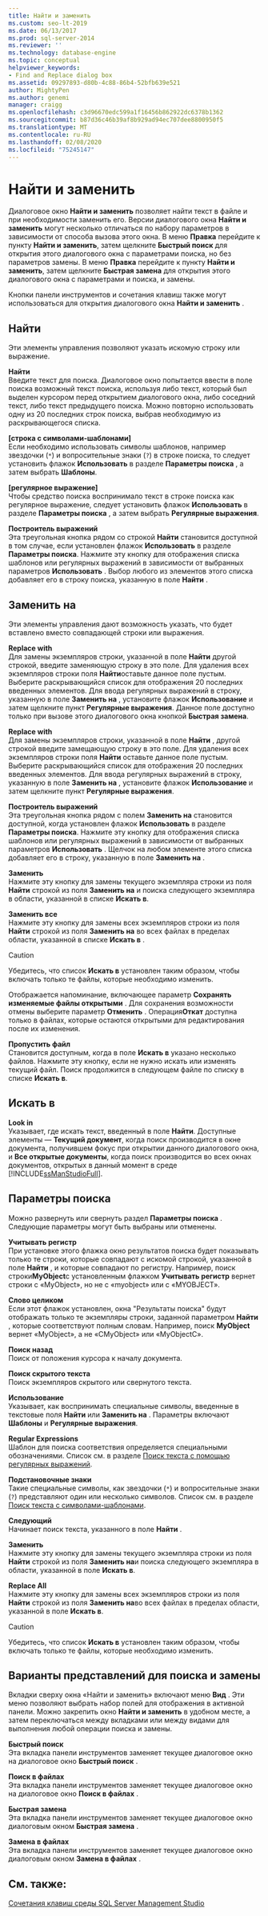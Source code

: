 ```yaml
---
title: Найти и заменить
ms.custom: seo-lt-2019
ms.date: 06/13/2017
ms.prod: sql-server-2014
ms.reviewer: ''
ms.technology: database-engine
ms.topic: conceptual
helpviewer_keywords:
- Find and Replace dialog box
ms.assetid: 09297893-d80b-4c88-86b4-52bfb639e521
author: MightyPen
ms.author: genemi
manager: craigg
ms.openlocfilehash: c3d96670edc599a1f16456b862922dc6378b1362
ms.sourcegitcommit: b87d36c46b39af8b929ad94ec707dee8800950f5
ms.translationtype: MT
ms.contentlocale: ru-RU
ms.lasthandoff: 02/08/2020
ms.locfileid: "75245147"
---
```

# <a name="find-and-replace"></a>Найти и заменить
  Диалоговое окно **Найти и заменить** позволяет найти текст в файле и при необходимости заменить его. Версии диалогового окна **Найти и заменить** могут несколько отличаться по набору параметров в зависимости от способа вызова этого окна. В меню **Правка** перейдите к пункту **Найти и заменить**, затем щелкните **Быстрый поиск** для открытия этого диалогового окна с параметрами поиска, но без параметров замены. В меню **Правка** перейдите к пункту **Найти и заменить**, затем щелкните **Быстрая замена** для открытия этого диалогового окна с параметрами и поиска, и замены.  
  
 Кнопки панели инструментов и сочетания клавиш также могут использоваться для открытия диалогового окна **Найти и заменить** .  
  
## <a name="find-what"></a>Найти  
 Эти элементы управления позволяют указать искомую строку или выражение.  
  
 **Найти**  
 Введите текст для поиска. Диалоговое окно попытается ввести в поле поиска возможный текст поиска, используя либо текст, который был выделен курсором перед открытием диалогового окна, либо соседний текст, либо текст предыдущего поиска. Можно повторно использовать одну из 20 последних строк поиска, выбрав необходимую из раскрывающегося списка.  
  
 **[строка с символами-шаблонами]**  
 Если необходимо использовать символы шаблонов, например звездочки (`*`) и вопросительные знаки (`?`) в строке поиска, то следует установить флажок **Использовать** в разделе **Параметры поиска** , а затем выбрать **Шаблоны**.  
  
 **[регулярное выражение]**  
 Чтобы средство поиска воспринимало текст в строке поиска как регулярное выражение, следует установить флажок **Использовать** в разделе **Параметры поиска** , а затем выбрать **Регулярные выражения**.  
  
 **Построитель выражений**  
 Эта треугольная кнопка рядом со строкой **Найти** становится доступной в том случае, если установлен флажок **Использовать** в разделе **Параметры поиска**. Нажмите эту кнопку для отображения списка шаблонов или регулярных выражений в зависимости от выбранных параметров **Использовать** . Выбор любого из элементов этого списка добавляет его в строку поиска, указанную в поле **Найти** .  
  
## <a name="replace-with"></a>Заменить на  
 Эти элементы управления дают возможность указать, что будет вставлено вместо совпадающей строки или выражения.  
  
 **Replace with**  
 Для замены экземпляров строки, указанной в поле **Найти** другой строкой, введите заменяющую строку в это поле. Для удаления всех экземпляров строки поля **Найти**оставьте данное поле пустым. Выберите раскрывающийся список для отображения 20 последних введенных элементов. Для ввода регулярных выражений в строку, указанную в поле **Заменить на** , установите флажок **Использование** и затем щелкните пункт **Регулярные выражения**. Данное поле доступно только при вызове этого диалогового окна кнопкой **Быстрая замена**.  
  
 **Replace with**  
 Для замены экземпляров строки, указанной в поле **Найти** , другой строкой введите замещающую строку в это поле. Для удаления всех экземпляров строки поля **Найти** оставьте данное поле пустым. Выберите раскрывающийся список для отображения 20 последних введенных элементов. Для ввода регулярных выражений в строку, указанную в поле **Заменить на** , установите флажок **Использование** и затем щелкните пункт **Регулярные выражения**.  
  
 **Построитель выражений**  
 Эта треугольная кнопка рядом с полем **Заменить на** становится доступной, когда установлен флажок **Использовать** в разделе **Параметры поиска**. Нажмите эту кнопку для отображения списка шаблонов или регулярных выражений в зависимости от выбранных параметров **Использовать** . Щелчок на любом элементе этого списка добавляет его в строку, указанную в поле **Заменить на** .  
  
 **Заменить**  
 Нажмите эту кнопку для замены текущего экземпляра строки из поля **Найти** строкой из поля **Заменить на** и поиска следующего экземпляра в области, указанной в списке **Искать в**.  
  
 **Заменить все**  
 Нажмите эту кнопку для замены всех экземпляров строки из поля **Найти** строкой из поля **Заменить на** во всех файлах в пределах области, указанной в списке **Искать в** .  
  
> [!CAUTION]  
>  Убедитесь, что список **Искать в** установлен таким образом, чтобы включать только те файлы, которые необходимо изменить.  
  
 Отображается напоминание, включающее параметр **Сохранять изменяемые файлы открытыми** . Для сохранения возможности отмены выберите параметр **Отменить** . Операция**Откат** доступна только в файлах, которые остаются открытыми для редактирования после их изменения.  
  
 **Пропустить файл**  
 Становится доступным, когда в поле **Искать в** указано несколько файлов. Нажмите эту кнопку, если не нужно искать или изменять текущий файл. Поиск продолжится в следующем файле по списку в списке **Искать в**.  
  
## <a name="look-in"></a>Искать в  
 **Look in**  
 Указывает, где искать текст, введенный в поле **Найти**. Доступные элементы — **Текущий документ**, когда поиск производится в окне документа, получившем фокус при открытии данного диалогового окна, и **Все открытые документы**, когда поиск производится во всех окнах документов, открытых в данный момент в среде [!INCLUDE[ssManStudioFull](../../includes/ssmanstudiofull-md.md)].  
  
## <a name="find-options"></a>Параметры поиска  
 Можно развернуть или свернуть раздел **Параметры поиска** . Следующие параметры могут быть выбраны или отменены.  
  
 **Учитывать регистр**  
 При установке этого флажка окно результатов поиска будет показывать только те строки, которые совпадают с искомой строкой, указанной в поле **Найти** , и которые совпадают по регистру. Например, поиск строки**MyObject**с установленным флажком **Учитывать регистр** вернет строки с «MyObject», но не с «myobject» или с «MYOBJECT».  
  
 **Слово целиком**  
 Если этот флажок установлен, окна "Результаты поиска" будут отображать только те экземпляры строки, заданной параметром **Найти** , которые соответствуют полным словам. Например, поиск **MyObject** вернет «MyObject», а не «CMyObject» или «MyObjectC».  
  
 **Поиск назад**  
 Поиск от положения курсора к началу документа.  
  
 **Поиск скрытого текста**  
 Поиск экземпляров скрытого или свернутого текста.  
  
 **Использование**  
 Указывает, как воспринимать специальные символы, введенные в текстовые поля **Найти** или **Заменить на** . Параметры включают **Шаблоны** и **Регулярные выражения**.  
  
 **Regular Expressions**  
 Шаблон для поиска соответствия определяется специальными обозначениями. Список см. в разделе [Поиск текста с помощью регулярных выражений](search-text-with-regular-expressions.md).  
  
 **Подстановочные знаки**  
 Такие специальные символы, как звездочки (`*`) и вопросительные знаки (`?`) представляют один или несколько символов. Список см. в разделе [Поиск текста с символами-шаблонами](search-text-with-wildcards.md).  
  
 **Следующий**  
 Начинает поиск текста, указанного в поле **Найти** .  
  
 **Заменить**  
 Нажмите эту кнопку для замены текущего экземпляра строки из поля **Найти** строкой из поля **Заменить на**и поиска следующего экземпляра в области, указанной в поле **Искать в**.  
  
 **Replace All**  
 Нажмите эту кнопку для замены всех экземпляров строки из поля **Найти** строкой из поля **Заменить на**во всех файлах в пределах области, указанной в поле **Искать в**.  
  
> [!CAUTION]  
>  Убедитесь, что список **Искать в** установлен таким образом, чтобы включать только те файлы, которые необходимо изменить.  
  
## <a name="find-and-replace-views"></a>Варианты представлений для поиска и замены  
 Вкладки сверху окна «Найти и заменить» включают меню **Вид** . Эти меню позволяют выбрать набор полей для отображения в активной панели. Можно закрепить окно **Найти и заменить** в удобном месте, а затем переключаться между вкладками или между видами для выполнения любой операции поиска и замены.  
  
 **Быстрый поиск**  
 Эта вкладка панели инструментов заменяет текущее диалоговое окно на диалоговое окно **Быстрый поиск** .  
  
 **Поиск в файлах**  
 Эта вкладка панели инструментов заменяет текущее диалоговое окно на диалоговое окно **Поиск в файлах** .  
  
 **Быстрая замена**  
 Эта вкладка панели инструментов заменяет текущее диалоговое окно диалоговым окном **Быстрая замена** .  
  
 **Замена в файлах**  
 Эта вкладка панели инструментов заменяет текущее диалоговое окно диалоговым окном **Замена в файлах** .  
  
## <a name="see-also"></a>См. также:  
 [Сочетания клавиш среды SQL Server Management Studio](../../ssms/sql-server-management-studio-keyboard-shortcuts.md)  
